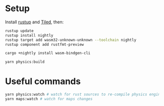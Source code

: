 # Setup

Install [rustup](https://rustup.rs/) and [Tiled](https://www.mapeditor.org/), then:

```sh
rustup update
rustup install nightly
rustup target add wasm32-unknown-unknown --toolchain nightly
rustup component add rustfmt-preview

cargo +nightly install wasm-bindgen-cli

yarn physics:build
```

# Useful commands

```sh
yarn physics:watch # watch for rust sources to re-compile physics engine into WebAssembly
yarn maps:watch # watch for maps changes
```
